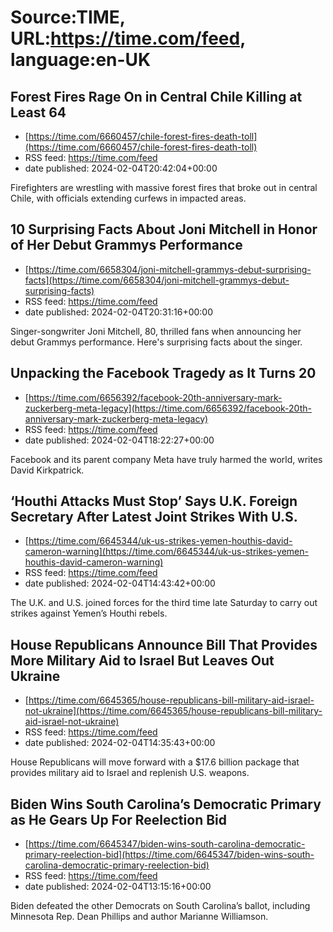 # Source:TIME, URL:https://time.com/feed, language:en-UK

## Forest Fires Rage On in Central Chile Killing at Least 64
 - [https://time.com/6660457/chile-forest-fires-death-toll](https://time.com/6660457/chile-forest-fires-death-toll)
 - RSS feed: https://time.com/feed
 - date published: 2024-02-04T20:42:04+00:00

Firefighters are wrestling with massive forest fires that broke out in central Chile, with officials extending curfews in impacted areas.

## 10 Surprising Facts About Joni Mitchell in Honor of Her Debut Grammys Performance
 - [https://time.com/6658304/joni-mitchell-grammys-debut-surprising-facts](https://time.com/6658304/joni-mitchell-grammys-debut-surprising-facts)
 - RSS feed: https://time.com/feed
 - date published: 2024-02-04T20:31:16+00:00

Singer-songwriter Joni Mitchell, 80, thrilled fans when announcing her debut Grammys performance. Here's surprising facts about the singer.

## Unpacking the Facebook Tragedy as It Turns 20
 - [https://time.com/6656392/facebook-20th-anniversary-mark-zuckerberg-meta-legacy](https://time.com/6656392/facebook-20th-anniversary-mark-zuckerberg-meta-legacy)
 - RSS feed: https://time.com/feed
 - date published: 2024-02-04T18:22:27+00:00

Facebook and its parent company Meta have truly harmed the world, writes David Kirkpatrick.

## ‘Houthi Attacks Must Stop’ Says U.K. Foreign Secretary After Latest Joint Strikes With U.S.
 - [https://time.com/6645344/uk-us-strikes-yemen-houthis-david-cameron-warning](https://time.com/6645344/uk-us-strikes-yemen-houthis-david-cameron-warning)
 - RSS feed: https://time.com/feed
 - date published: 2024-02-04T14:43:42+00:00

The U.K. and U.S. joined forces for the third time late Saturday to carry out strikes against Yemen’s Houthi rebels.

## House Republicans Announce Bill That Provides More Military Aid to Israel But Leaves Out Ukraine
 - [https://time.com/6645365/house-republicans-bill-military-aid-israel-not-ukraine](https://time.com/6645365/house-republicans-bill-military-aid-israel-not-ukraine)
 - RSS feed: https://time.com/feed
 - date published: 2024-02-04T14:35:43+00:00

House Republicans will move forward with a $17.6 billion package that provides military aid to Israel and replenish U.S. weapons.

## Biden Wins South Carolina’s Democratic Primary as He Gears Up For Reelection Bid
 - [https://time.com/6645347/biden-wins-south-carolina-democratic-primary-reelection-bid](https://time.com/6645347/biden-wins-south-carolina-democratic-primary-reelection-bid)
 - RSS feed: https://time.com/feed
 - date published: 2024-02-04T13:15:16+00:00

Biden defeated the other Democrats on South Carolina’s ballot, including Minnesota Rep. Dean Phillips and author Marianne Williamson.

